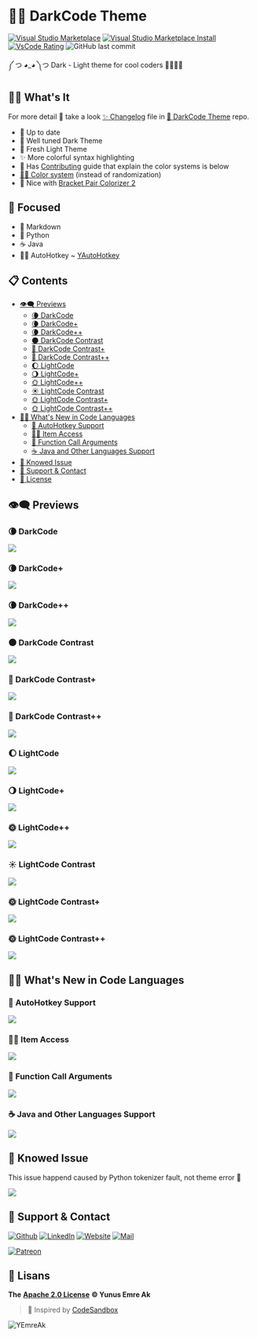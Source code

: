 # 🖤🤍 DarkCode Theme <!-- omit in toc -->

[![Visual Studio Marketplace](https://vsmarketplacebadge.apphb.com/version/yedhrab.darkcode-theme-adopted-python-and-markdown.svg)](https://marketplace.visualstudio.com/items?itemName=yedhrab.darkcode-theme-adopted-python-and-markdown)
[![Visual Studio Marketplace Install](https://vsmarketplacebadge.apphb.com/installs/yedhrab.darkcode-theme-adopted-python-and-markdown.svg)](https://marketplace.visualstudio.com/items?itemName=yedhrab.darkcode-theme-adopted-python-and-markdown)
[![VsCode Rating](https://vsmarketplacebadge.apphb.com/rating-star/yedhrab.darkcode-theme-adopted-python-and-markdown.svg)](https://marketplace.visualstudio.com/items?itemName=yedhrab.darkcode-theme-adopted-python-and-markdown)
![GitHub last commit](https://img.shields.io/github/last-commit/yedhrab/darkcode-theme)

༼ つ ◕_◕ ༽つ Dark - Light theme for cool coders 👩‍💻👨‍💻

## 🙋‍♂️ What's It <!-- omit in toc -->

For more detail 👀 take a look [✨ Changelog](https://github.com/yedhrab/DarkCode-Theme/blob/master/CHANGELOG.md) file in [🖤 DarkCode Theme](https://github.com/yedhrab/DarkCode-Theme) repo.

- 🚀 Up to date
- 🖤 Well tuned Dark Theme
- 🤍 Fresh Light Theme
- ✨ More colorful syntax highlighting
- 💖 Has [Contributing](CONTRIBUTING.md) guide that explain the color systems is below
- [👨‍💻 Color system](CONTRIBUTING.md##%f0%9f%91%a8%e2%80%8d%f0%9f%92%bb-color-system) (instead of randomization)
- 🤝 Nice with [Bracket Pair Colorizer 2](https://marketplace.visualstudio.com/items?itemName=CoenraadS.bracket-pair-colorizer-2)

## 🎯 Focused <!-- omit in toc -->

- 📑 Markdown
- 🐍 Python
- ☕ Java
- 👨‍💻 AutoHotkey ~ [YAutoHotkey](https://marketplace.visualstudio.com/items?itemName=yedhrab.yautohotkey)

## 📋 Contents

- [👁‍🗨 Previews](#-previews)
  - [🌘 DarkCode](#-darkcode-1)
  - [🌘 DarkCode+](#-darkcode-2)
  - [🌘 DarkCode++](#-darkcode-3)
  - [🌑 DarkCode Contrast](#-darkcode-3)
  - [🌚 DarkCode Contrast+](#-darkcode-contrast-2)
  - [🌚 DarkCode Contrast++](#-darkcode-contrast-3)
  - [🌔 LightCode](#-lightcode-1)
  - [🌖 LightCode+](#-lightcode-2)
  - [🌞 LightCode++](#-lightcode-3)
  - [☀️ LightCode Contrast](#%b8%8f-lightcode-contrast-1)
  - [🌞 LightCode Contrast+](#-lightcode-contrast-2)
  - [🌞 LightCode Contrast++](#-lightcode-contrast-3)
- [👨‍💻 What's New in Code Languages](#-whats-new-in-code-languages)
  - [🚀 AutoHotkey Support](#-autohotkey-support)
  - [👮‍♂️ Item Access](#-item-access)
  - [🚗 Function Call Arguments](#-function-call-arguments)
  - [☕ Java and Other Languages Support](#-java-and-other-languages-support)
- [🐛 Knowed Issue](#-knowed-issue)
- [💖 Support & Contact](#-support--contact)
- [🔏 License](#-license)

## 👁‍🗨 Previews

### 🌘 DarkCode

![](res/darkcode.png)

### 🌘 DarkCode+

![](res/darkcode-plus.png)

### 🌘 DarkCode++

![](res/darkcode-plus-plus.png)

### 🌑 DarkCode Contrast

![](res/darkcod-contrast.png)

### 🌚 DarkCode Contrast+

![](res/darkcode-contrast-plus.png)

### 🌚 DarkCode Contrast++

![](res/darkcode-contrast-plus-plus.png)

### 🌔 LightCode

![](res/lightcode.png)

### 🌖 LightCode+

![](res/lightcode-plus.png)

### 🌞 LightCode++

![](res/lightcode-plus-plus.png)

### ☀️ LightCode Contrast

![](res/lightcode-contrast.png)

### 🌞 LightCode Contrast+

![](res/lightcode-contrast-plus.png)

### 🌞 LightCode Contrast++

![](res/lightcode-contrast-plus-plus.png)

## 👨‍💻 What's New in Code Languages

### 🚀 AutoHotkey Support

![](res/ahk_theme.png)

### 👮‍♂️ Item Access

![](res/meta.item-access.png)

### 🚗 Function Call Arguments

![](res/meta.function-call.arguments.png)

### ☕ Java and Other Languages Support

![](res/hello_java.png)

## 🐛 Knowed Issue

This issue happend caused by Python tokenizer fault, not theme error 🙂

![](res/item_access.png)

## 💖 Support & Contact

​[​![Github](https://drive.google.com/uc?id=1PzkuWOoBNMg0uOMmqwHtVoYt0WCqi-O5)​](https://github.com/yedhrab) [​![LinkedIn](https://drive.google.com/uc?id=1hvdil0ZHVEzekQ4AYELdnPOqzunKpnzJ)​](https://www.linkedin.com/in/yemreak/) [​![Website](https://drive.google.com/uc?id=1wR8Ph0FBs36ZJl0Ud-HkS0LZ9b66JBqJ)​](https://yemreak.com/) [​![Mail](https://drive.google.com/uc?id=142rP0hbrnY8T9kj_84_r7WxPG1hzWEcN)​](mailto::yedhrab@gmail.com?subject=DarkCode-Theme%20%7C%20Github)​

​[​![Patreon](https://drive.google.com/uc?id=11YmCRmySX7v7QDFS62ST2JZuE70RFjDG)](https://www.patreon.com/yemreak/)

## 🔏 Lisans

**The** [**Apache 2.0 License**](https://choosealicense.com/licenses/apache-2.0/) **©️ Yunus Emre Ak**

> 🎈 Inspired by [CodeSandbox](https://marketplace.visualstudio.com/items?itemName=ngryman.codesandbox-theme)

![YEmreAk](https://drive.google.com/uc?id=1Wd_YLVOkAhXPVqFMx_aZyFvyTy_88H-Z)

